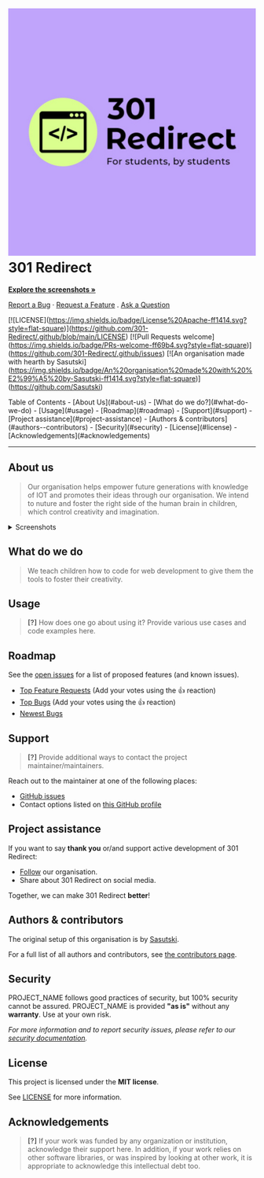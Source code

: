 [![Logo](favicon.jpeg)  
](https://github.com/301-Redirect)301 Redirect
=======================================================================

  
[**Explore the screenshots »**](#about)  
  
[Report a Bug](https://github.com/301-Redirect/.github/issues/new) · [Request a Feature](https://github.com/301-Redirect/.github/issues/new) . [Ask a Question](https://github.com/GITHUB_USERNAME/REPO_SLUG/issues/new?assignees=&labels=question&template=04_SUPPORT_QUESTION.md&title=support%3A+)

  
\[!\[LICENSE\](https://img.shields.io/badge/License%20Apache-ff1414.svg?style=flat-square)\](https://github.com/301-Redirect/.github/blob/main/LICENSE) \[!\[Pull Requests welcome\](https://img.shields.io/badge/PRs-welcome-ff69b4.svg?style=flat-square)\](https://github.com/301-Redirect/.github/issues) \[!\[An organisation made with hearth by Sasutski\](https://img.shields.io/badge/An%20organisation%20made%20with%20%E2%99%A5%20by-Sasutski-ff1414.svg?style=flat-square)\](https://github.com/Sasutski)

Table of Contents - \[About Us\](#about-us) - \[What do we do?\](#what-do-we-do) - \[Usage\](#usage) - \[Roadmap\](#roadmap) - \[Support\](#support) - \[Project assistance\](#project-assistance) - \[Authors & contributors\](#authors--contributors) - \[Security\](#security) - \[License\](#license) - \[Acknowledgements\](#acknowledgements)

---

## About us

> Our organisation helps empower future generations with knowledge of IOT and promotes their ideas through our organisation.
> We intend to nuture and foster the right side of the human brain in children, which control creativity and imagination.

<details>
<summary>Screenshots</summary>
<br>

> **[?]**
> Please provide your screenshots here.

|                               Home Page                               |                               Login Page                               |
| :-------------------------------------------------------------------: | :--------------------------------------------------------------------: |
| <img src="docs/images/screenshot.png" title="Home Page" width="100%"> | <img src="docs/images/screenshot.png" title="Login Page" width="100%"> |

</details>

## What do we do

> We teach children how to code for web development to give them the tools to foster their creativity.


## Usage

> **[?]**
> How does one go about using it?
> Provide various use cases and code examples here.

## Roadmap

See the [open issues](https://github.com/GITHUB_USERNAME/REPO_SLUG/issues) for a list of proposed features (and known issues).

- [Top Feature Requests](https://github.com/GITHUB_USERNAME/REPO_SLUG/issues?q=label%3Aenhancement+is%3Aopen+sort%3Areactions-%2B1-desc) (Add your votes using the 👍 reaction)
- [Top Bugs](https://github.com/GITHUB_USERNAME/REPO_SLUG/issues?q=is%3Aissue+is%3Aopen+label%3Abug+sort%3Areactions-%2B1-desc) (Add your votes using the 👍 reaction)
- [Newest Bugs](https://github.com/GITHUB_USERNAME/REPO_SLUG/issues?q=is%3Aopen+is%3Aissue+label%3Abug)

## Support

> **[?]**
> Provide additional ways to contact the project maintainer/maintainers.

Reach out to the maintainer at one of the following places:

- [GitHub issues](https://github.com/GITHUB_USERNAME/REPO_SLUG/issues/new?assignees=&labels=question&template=04_SUPPORT_QUESTION.md&title=support%3A+)
- Contact options listed on [this GitHub profile](https://github.com/GITHUB_USERNAME)

## Project assistance

If you want to say **thank you** or/and support active development of 301 Redirect:

- [Follow](https://github.com/301-redirect) our organisation.
- Share about 301 Redirect on social media.

Together, we can make 301 Redirect **better**!


## Authors & contributors

The original setup of this organisation is by [Sasutski](https://github.com/sasutski).

For a full list of all authors and contributors, see [the contributors page](https://github.com/301-redirect/.github/contributors).

## Security

PROJECT_NAME follows good practices of security, but 100% security cannot be assured.
PROJECT_NAME is provided **"as is"** without any **warranty**. Use at your own risk.

_For more information and to report security issues, please refer to our [security documentation](docs/SECURITY.md)._

## License

This project is licensed under the **MIT license**.

See [LICENSE](LICENSE) for more information.

## Acknowledgements

> **[?]**
> If your work was funded by any organization or institution, acknowledge their support here.
> In addition, if your work relies on other software libraries, or was inspired by looking at other work, it is appropriate to acknowledge this intellectual debt too.


